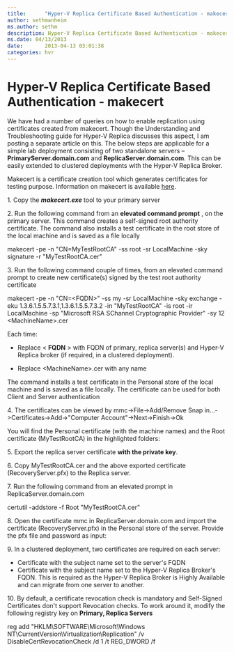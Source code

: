```yaml
---
title:      "Hyper-V Replica Certificate Based Authentication - makecert"
author: sethmanheim
ms.author: sethm
description: Hyper-V Replica Certificate Based Authentication - makecert
ms.date: 04/13/2013
date:       2013-04-13 03:01:38
categories: hvr
---
```

# Hyper-V Replica Certificate Based Authentication - makecert

We have had a number of queries on how to enable replication using certificates created from makecert. Though the Understanding and Troubleshooting guide for Hyper-V Replica discusses this aspect, I am posting a separate article on this. The below steps are applicable for a simple lab deployment consisting of two standalone servers – **PrimaryServer.domain.com** and **ReplicaServer.domain.com**. This can be easily extended to clustered deployments with the Hyper-V Replica Broker. 

Makecert is a certificate creation tool which generates certificates for testing purpose. Information on makecert is available [here](/previous-versions/dotnet/netframework-4.0/bfsktky3(v=vs.100)).

1\. Copy the **_makecert.exe_** tool to your primary server

2\. Run the following command from an **elevated command prompt** , on the primary server. This command creates a self-signed root authority certificate. The command also installs a test certificate in the root store of the local machine and is saved as a file locally

 makecert -pe -n "CN=MyTestRootCA" -ss root -sr LocalMachine -sky signature -r "MyTestRootCA.cer" 

3\. Run the following command couple of times, from an elevated command prompt to create new certificate(s) signed by the test root authority certificate
    
    
makecert -pe -n "CN=\<FQDN\>" -ss my -sr LocalMachine -sky exchange -eku 1.3.6.1.5.5.7.3.1,1.3.6.1.5.5.7.3.2 -in "MyTestRootCA" -is root -ir LocalMachine -sp "Microsoft RSA SChannel Cryptographic Provider" -sy 12 \<MachineName\>.cer 

Each time:

  * Replace < **FQDN** > with FQDN of primary, replica server(s) and Hyper-V Replica broker (if required, in a clustered deployment). 


  * Replace \<MachineName\>.cer with any name 



The command installs a test certificate in the Personal store of the local machine and is saved as a file locally. The certificate can be used for both Client and Server authentication 

4\. The certificates can be viewed by mmc->File->Add/Remove Snap in…->Certificates->Add->"Computer Account"->Next->Finish->Ok

You will find the Personal certificate (with the machine names) and the Root certificate (MyTestRootCA) in the highlighted folders:

<!-- [![You will find the Personal certificate (with the machine names) and the Root certificate (MyTestRootCA) in the highlighted folders](https://msdnshared.blob.core.windows.net/media/TNBlogsFS/prod.evol.blogs.technet.com/CommunityServer.Blogs.Components.WeblogFiles/00/00/00/50/45/metablogapi/4278.clip_image002_thumb_69DBCDF6.jpg)](https://msdnshared.blob.core.windows.net/media/TNBlogsFS/prod.evol.blogs.technet.com/CommunityServer.Blogs.Components.WeblogFiles/00/00/00/50/45/metablogapi/6052.clip_image002_3F00D933.jpg)-->

5\. Export the replica server certificate **with the private key**. 

<!--[![Export the replica server certificate](https://msdnshared.blob.core.windows.net/media/TNBlogsFS/prod.evol.blogs.technet.com/CommunityServer.Blogs.Components.WeblogFiles/00/00/00/50/45/metablogapi/1464.image_thumb_63447B8B.png)](https://msdnshared.blob.core.windows.net/media/TNBlogsFS/prod.evol.blogs.technet.com/CommunityServer.Blogs.Components.WeblogFiles/00/00/00/50/45/metablogapi/5707.image_18BAAD00.png) -->

<!--[![with the private key](https://msdnshared.blob.core.windows.net/media/TNBlogsFS/prod.evol.blogs.technet.com/CommunityServer.Blogs.Components.WeblogFiles/00/00/00/50/45/metablogapi/6505.image38_thumb_022010CC.png)](https://msdnshared.blob.core.windows.net/media/TNBlogsFS/prod.evol.blogs.technet.com/CommunityServer.Blogs.Components.WeblogFiles/00/00/00/50/45/metablogapi/5226.image38_105BF90B.png) | [![image](https://msdnshared.blob.core.windows.net/media/TNBlogsFS/prod.evol.blogs.technet.com/CommunityServer.Blogs.Components.WeblogFiles/00/00/00/50/45/metablogapi/5460.image_thumb_008831E2.png)](https://msdnshared.blob.core.windows.net/media/TNBlogsFS/prod.evol.blogs.technet.com/CommunityServer.Blogs.Components.WeblogFiles/00/00/00/50/45/metablogapi/6278.image_2349699F.png)  -->

  
6\. Copy MyTestRootCA.cer and the above exported certificate (RecoveryServer.pfx) to the Replica server.

7\. Run the following command from an elevated prompt in ReplicaServer.domain.com
    
    
certutil -addstore -f Root "MyTestRootCA.cer" 

8\. Open the certificate mmc in ReplicaServer.domain.com and import the certificate (RecoveryServer.pfx) in the Personal store of the server. Provide the pfx file and password as input:

<!-- [![Provide the pfx file and password as input](https://msdnshared.blob.core.windows.net/media/TNBlogsFS/prod.evol.blogs.technet.com/CommunityServer.Blogs.Components.WeblogFiles/00/00/00/50/45/metablogapi/1200.image_thumb_4341FFB3.png)](https://msdnshared.blob.core.windows.net/media/TNBlogsFS/prod.evol.blogs.technet.com/CommunityServer.Blogs.Components.WeblogFiles/00/00/00/50/45/metablogapi/7282.image_388217AD.png) -->

9\. In a clustered deployment, two certificates are required on each server:

  * Certificate with the subject name set to the server's FQDN
  * Certificate with the subject name set to the Hyper-V Replica Broker's FQDN. This is required as the Hyper-V Replica Broker is Highly Available and can migrate from one server to another. 



10\. By default, a certificate revocation check is mandatory and Self-Signed Certificates don't support Revocation checks. To work around it, modify the following registry key on **Primary, Replica Servers**
    
 reg add  "HKLM\SOFTWARE\Microsoft\Windows NT\CurrentVersion\Virtualization\Replication" /v DisableCertRevocationCheck /d 1 /t REG_DWORD /f

